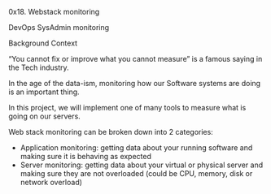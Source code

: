 0x18. Webstack monitoring

DevOps
SysAdmin
monitoring

Background Context

“You cannot fix or improve what you cannot measure” is a famous saying in the Tech industry. 

In the age of the data-ism, monitoring how our Software systems are doing is an important thing. 

In this project, we will implement one of many tools to measure what is going on our servers.

Web stack monitoring can be broken down into 2 categories:

- Application monitoring: getting data about your running software and making sure it is behaving as expected
- Server monitoring: getting data about your virtual or physical server and making sure they are not overloaded 
  (could be CPU, memory, disk or network overload)